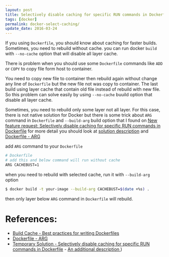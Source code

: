 ```yaml
---
layout: post
title: Selectively disable caching for specific RUN commands in Dockerfile
tags: [docker]
permalink: docker-select-caching/
update_date: 2016-03-24
---
```


If you using `Dockerfile`, you should know about caching for faster builds.
Sometimes, you need to rebuild without cache. you can run docker `build` with
`--no-cache` option that will disable all layer cache.

There is problem when you should use some `Dockerfile` commands like `ADD` or
`COPY` to copy file form host to container.

<!-- more -->

You need to copy new file to container then rebuild again without change any
line of `Dockerfile` but the new file not was copy to container.
The last build using layer cache that contain old file instead of rebuild with new
file. So this problem can solve easily by using `--no-cache` buuild option that
disable all layer cache.

Sometimes, you need to rebuild only some layer not all layer.
For this case, there is not native solution for Docker but there is some trick
about `ARG` command in `Dockerfile` and `--build-arg` build option that I found
on [New feature request: Selectively disable caching for specific RUN commands
in Dockerfile](https://github.com/docker/docker/issues/1996#issuecomment-172606763)
for more detail you should look at [solution description](https://github.com/docker/docker/issues/1996#issuecomment-185872769)
and [Dockerfile - ARG](https://docs.docker.com/engine/reference/builder/#arg)

add `ARG` command to your `Dockerfile`

```sh
# Dockerfile
# add this and below command will run without cache
ARG CACHEBUST=1
```

when you need to rebuild with selected cache, run it with `--build-arg` option

```sh
$ docker build -t your-image --build-arg CACHEBUST=$(date +%s) .
```

then only layer below `ARG` command in `Dockerfile` will rebuild.

# References:
* [Build Cache - Best practices for writing Dockerfiles](https://docs.docker.com/engine/userguide/eng-image/dockerfile_best-practices/#build-cache)
* [Dockerfile - ARG](https://docs.docker.com/engine/reference/builder/#arg)
* [Temporary Solution - Selectively disable caching for specific RUN commands in Dockerfile](https://github.com/docker/docker/issues/1996#issuecomment-172606763) - [An
  additional description ](https://github.com/docker/docker/issues/1996#issuecomment-185872769))
